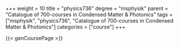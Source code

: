 +++
weight = 10
title = "physics736"
degree = "msphysik"
parent = "Catalogue of 700-courses in Condensed Matter & Photonics"
tags = ["msphysik", "physics736", "Catalogue of 700-courses in Condensed Matter & Photonics"]
categories = ["course"]
+++

{{< genCoursePage >}}
